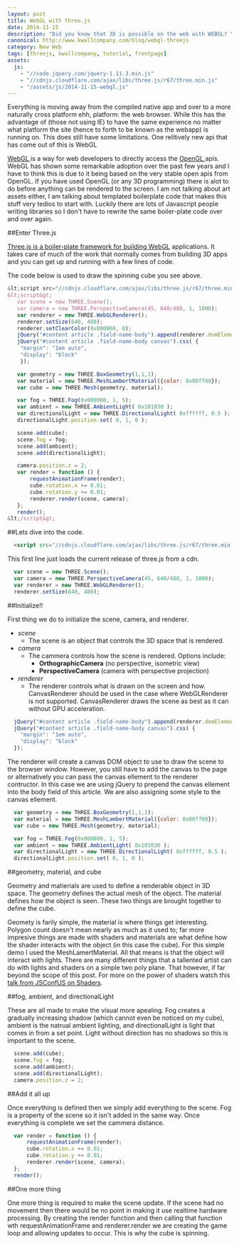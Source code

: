 ```yaml
---
layout: post
title: WebGL with three.js
date: 2014-11-15
description: "Did you know that 3D is possible on the web with WEBGL? You did? Oh, well, go checkout Three.js then."
canonical: http://www.kwallcompany.com/blog/webgl-threejs
category: New Web
tags: [threejs, kwallcompany, tutorial, frontpage]
assets:
  js:
    - "//code.jquery.com/jquery-1.11.3.min.js"
    - "//cdnjs.cloudflare.com/ajax/libs/three.js/r67/three.min.js"
    - "/assets/js/2014-11-15-webgl.js"
---
```

Everything is moving away from the compiled native app and over to a more naturally cross platform ehh, platform: the web browser. While this has the advantage of (those not using IE) to have the same experience no matter what platform the site (hence to forth to be known as the webapp) is running on. This does still have some limitations. One relitively new api that has come out of this is WebGL

<div id="screen-wrapper"></div>

<a href="http://www.khronos.org/webgl/wiki/Main_Page" target="_blank">WebGL </a>is a way for web developers to directly access the <a href="http://www.opengl.org/" target="_blank">OpenGL </a>apis. WebGL has shown some remarkable adoption over the past few years and I have to think this is due to it being based on the very stable open apis from OpenGL. If you have used OpenGL (or any 3D programming) there is alot to do before anything can be rendered to the screen. I am not talking about art assets either, I am talking about templated boilerplate code that makes this stuff very tedios to start with. Luckily there are lots of Javascript people writing libraries so I don't have to rewrite the same boiler-plate code over and over again.

##Enter Three.js

<a href="http://threejs.org/" target="_blank">Three.js is a boiler-plate framework for building WebGL</a> applications. It takes care of much of the work that normally comes from building 3D apps and you can get up and running with a few lines of code.

The code below is used to draw the spinning cube you see above.

```js
&lt;script src="//cdnjs.cloudflare.com/ajax/libs/three.js/r67/three.min.js"&gt;&lt;/script&gt;
&lt;script&gt;
   var scene = new THREE.Scene();
   var camera = new THREE.PerspectiveCamera(45, 640/480, 1, 1000);
   var renderer = new THREE.WebGLRenderer();
   renderer.setSize(640, 480);
   renderer.setClearColor(0x000000, 0);
   jQuery("#content article .field-name-body").append(renderer.domElement);
   jQuery("#content article .field-name-body canvas").css( {
    "margin": "1em auto",
    "display": "block"
    });

   var geometry = new THREE.BoxGeometry(1,1,1);
   var material = new THREE.MeshLambertMaterial({color: 0x00ff00});
   var cube = new THREE.Mesh(geometry, material);

   var fog = THREE.Fog(0x000000, 1, 5);
   var ambient = new THREE.AmbientLight( 0x101030 );
   var directionalLight = new THREE.DirectionalLight( 0xffffff, 0.5 );
   directionalLight.position.set( 0, 1, 0 );

   scene.add(cube);
   scene.fog = fog;
   scene.add(ambient);
   scene.add(directionalLight);

   camera.position.z = 2;
   var render = function () {
       requestAnimationFrame(render);
       cube.rotation.x += 0.01;
       cube.rotation.y += 0.01;
       renderer.render(scene, camera);
   };
   render();
&lt;/script&gt;
```

##Lets dive into the code.

```html
  <script src="//cdnjs.cloudflare.com/ajax/libs/three.js/r67/three.min.js"></script>
```

This first line just loads the current release of three.js from a cdn.

```js
  var scene = new THREE.Scene();
  var camera = new THREE.PerspectiveCamera(45, 640/480, 1, 1000);
  var renderer = new THREE.WebGLRenderer();
  renderer.setSize(640, 480);
```

##Initialize!!

First thing we do to initialize the scene, camera, and renderer.

- *scene*
  - The scene is an object that controls the 3D space that is rendered.
- *camera*
  - The cammera controls how the scene is rendered. Options include:
    - **OrthographicCamera** (no perspective, isometric view)
    - **PerspectiveCamera** (camera with perspective projection)
- *renderer*
  - The renderer controls what is drawn on the screen and how. CanvasRenderer should be used in the case where WebGLRenderer is not supported. CanvasRenderer draws the scene as best as it can without GPU acceleration.

```js
  jQuery("#content article .field-name-body").append(renderer.domElement);
  jQuery("#content article .field-name-body canvas").css( {
    "margin": "1em auto",
    "display": "block"
  });
```

The renderer will create a canvas DOM object to use to draw the scene to the browser window. However, you still have to add the canvas to the page or alternatively you can pass the canvas ellement to the renderer contructor. In this case we are using jQuery to prepend the canvas ellement into the body field of this article. We are also assigning some style to the canvas ellement.

```js
  var geometry = new THREE.BoxGeometry(1,1,1);
  var material = new THREE.MeshLambertMaterial({color: 0x00ff00});
  var cube = new THREE.Mesh(geometry, material);

  var fog = THREE.Fog(0x000000, 1, 5);
  var ambient = new THREE.AmbientLight( 0x101030 );
  var directionalLight = new THREE.DirectionalLight( 0xffffff, 0.5 );
  directionalLight.position.set( 0, 1, 0 );
```

##geometry, material, and cube

Geometry and matierials are used to define a renderable object in 3D space. The geometry defines the actual mesh of the object. The material defines how the object is seen. These two things are brought together to define the cube.

Geomety is farily simple, the material is where things get interesting. Polygon count doesn't mean nearly as much as it used to; far more impresive things are made with shaders and materials are what define how the shader interacts with the object (in this case the cube). For this simple demo I used the MeshLamertMaterial. All that means is that the object will interact with lights. There are many different things that a tallented artist can do with lights and shaders on a simple two poly plane. That however, if far beyond the scope of this post. For more on the power of shaders watch this<a href="https://www.youtube.com/watch?v=GNO_CYUjMK8" target="_blank"> talk from JSConfUS on Shaders</a>.

##fog, ambient, and directionalLight

These are all made to make the visual more apealing. Fog creates a gradually increasing shadow (which cannot even be noticed on my cube), ambient is the natrual ambient lighting, and directionalLight is light that comes in from a set point. Light without direction has no shadows so this is important to the scene.

```js
  scene.add(cube);
  scene.fog = fog;
  scene.add(ambient);
  scene.add(directionalLight);
  camera.position.z = 2;
```

##Add it all up

Once everything is defined then we simply add everything to the scene. Fog is a property of the scene so it isn't added in the same way. Once everything is complete we set the cammera distance.

```js
  var render = function () {
      requestAnimationFrame(render);
      cube.rotation.x += 0.01;
      cube.rotation.y += 0.01;
      renderer.render(scene, camera);
  };
  render();
```

##One more thing

One more thing is required to make the scene update. If the scene had no movement then there would be no point in making it use realtime hardware processing. By creating the render function and then calling that function wth requestAnimationFrame and renderer.render we are creating the game loop and allowing updates to occur. This is why the cube is spinning.
